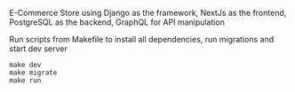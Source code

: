 E-Commerce Store using Django as the framework, NextJs as the frontend, PostgreSQL as the backend, GraphQL for API manipulation

Run scripts from Makefile to install all dependencies, run migrations and start dev server

```
make dev
make migrate
make run
```
